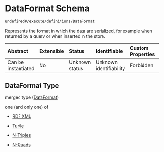 # DataFormat Schema

```txt
undefined#/execute/definitions/DataFormat
```

Represents the format in which the data are serialized, for example when returned by a query or when inserted in the store.

| Abstract            | Extensible | Status         | Identifiable            | Custom Properties | Additional Properties | Access Restrictions | Defined In                                                                     |
| :------------------ | :--------- | :------------- | :---------------------- | :---------------- | :-------------------- | :------------------ | :----------------------------------------------------------------------------- |
| Can be instantiated | No         | Unknown status | Unknown identifiability | Forbidden         | Allowed               | none                | [okp4-cognitarium.json\*](schema/okp4-cognitarium.json "open original schema") |

## DataFormat Type

merged type ([DataFormat](okp4-cognitarium-executemsg-definitions-dataformat.md))

one (and only one) of

*   [RDF XML](okp4-cognitarium-executemsg-definitions-dataformat-oneof-rdf-xml.md "check type definition")

*   [Turtle](okp4-cognitarium-executemsg-definitions-dataformat-oneof-turtle.md "check type definition")

*   [N-Triples](okp4-cognitarium-executemsg-definitions-dataformat-oneof-n-triples.md "check type definition")

*   [N-Quads](okp4-cognitarium-executemsg-definitions-dataformat-oneof-n-quads.md "check type definition")
